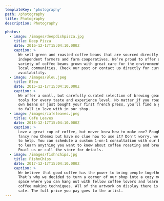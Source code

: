 ```yaml
---
templateKey: 'photography'
path: /photography
title: Photography
description: Photography

photos:
  - image: /images/deepdishpizza.jpg
    title: Deep Pizza
    date: 2016-12-17T15:04:10.000Z
    caption: >
      We sell green and roasted coffee beans that are sourced directly from
      independent farmers and farm cooperatives. We’re proud to offer a
      variety of coffee beans grown with great care for the environment and
      local communities. Check our post or contact us directly for current
      availability.
  - image: /images/Bleu.jpeg
    title: Bleu
    date: 2015-12-17T15:04:10.000Z
    caption: >
      We offer a small, but carefully curated selection of brewing gear and
      tools for every taste and experience level. No matter if you roast your
      own beans or just bought your first french press, you’ll find a gadget
      to fall in love with in our shop.
  - image: /images/cafeleaves.jpeg
    title: Cafe Leaves
    date: 2018-12-17T15:04:10.000Z
    caption: >
      Love a great cup of coffee, but never knew how to make one? Bought a
      fancy new Chemex but have no clue how to use it? Don't worry, we’re here
      to help. You can schedule a custom 1-on-1 consultation with our baristas
      to learn anything you want to know about coffee roasting and brewing.
      Email us or call the store for details.
  - image: /images/fishnchips.jpg
    title: FishnChips
    date: 2017-12-17T15:04:10.000Z
    caption: >
      We believe that good coffee has the power to bring people together.
      That’s why we decided to turn a corner of our shop into a cozy meeting
      space where you can hang out with fellow coffee lovers and learn about
      coffee making techniques. All of the artwork on display there is for
      sale. The full price you pay goes to the artist.
---
```

